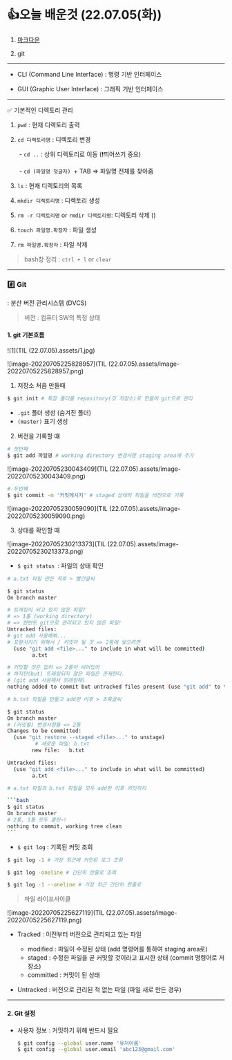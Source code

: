 # 	👍오늘 배운것 (22.07.05(화))

1. [마크다운](./실습.md)

2. git

   

---



- CLI (Command Line Interface) : 명령 기반 인터페이스

- GUI (Graphic User Interface) : 그래픽 기반 인터페이스

  

---



✅ 기본적인 디렉토리 관리

1. `pwd` : 현재 디렉토리 출력

2. `cd 디렉토리명` : 디렉토리 변경

   ​	- `cd ..` : 상위 디렉토리로 이동 (❗띄어쓰기 중요)

   ​	- `cd (파일명 첫글자) `+ TAB => 파일명 전체를 찾아줌

3.  `ls` : 현재 디렉토리의 목록

4.  `mkdir 디렉토리명` : 디렉토리 생성

5.  `rm -r 디렉토리명`  or `rmdir 디렉토리명`: 디렉토리 삭제 ()

6. `touch 파일명.확장자` : 파일 생성

7. `rm 파일명.확장자` : 파일 삭제

   

> bash창 정리 : `ctrl + l` or `clear`  



---



### #️⃣ Git

: 분산 버전 관리시스템 (DVCS)

> 버전 : 컴퓨터 SW의 특정 상태



#### 1. git 기본흐름

![1](TIL (22.07.05).assets/1.jpg)



![image-20220705225828957](TIL (22.07.05).assets/image-20220705225828957.png)

1.  저장소 처음 만들때

   ```bash
   $ git init # 특정 폴더를 repository(깃 저장소)로 만들어 git으로 관리
   ```

   - `.git` 폴더 생성 (숨겨진 폴더)
   -  `(master)` 표기 생성



2.  버전을 기록할 떄

   ```bash
   # 첫번째
   $ git add 파일명 # working directory 변경사항 staging area에 추가
   ```

   ![image-20220705230043409](TIL (22.07.05).assets/image-20220705230043409.png)

   

   ```bash
   # 두번째
   $ git commit -m '커밋메시지' # staged 상태의 파일을 버전으로 기록
   ```

   ![image-20220705230059090](TIL (22.07.05).assets/image-20220705230059090.png)

   

3.  상태를 확인할 때

   ![image-20220705230213373](TIL (22.07.05).assets/image-20220705230213373.png)

   

   - `$ git status `:  파일의 상태 확인

   ```bash
   # a.txt 파일 만든 직후 > 빨간글씨
   
   $ git status
   On branch master
   
   # 트래킹이 되고 있지 않은 파일?
   # => 1통 (working directory)
   # => 한번도 git으로 관리되고 있지 않은 파일!
   Untracked files:
   # git add 사용해봐...
   # 포함시키기 위해서 / 커밋이 될 것 => 2통에 넣으려면
     (use "git add <file>..." to include in what will be committed)
           a.txt
   
   # 커밋할 것은 없어 => 2통이 비어있어
   # 하지만(but) 트래킹되지 않은 파일은 존재한다. 
   # (git add 사용해서 트래킹해)
   nothing added to commit but untracked files present (use "git add" to track)
   ```

   ```bash
   # b.txt 파일을 만들고 add한 이후 > 초록글씨
   
   $ git status
   On branch master
   # (커밋될) 변경사항들 => 2통
   Changes to be committed:
     (use "git restore --staged <file>..." to unstage)
     		# 새로운 파일: b.txt
           new file:   b.txt
   
   Untracked files:
     (use "git add <file>..." to include in what will be committed)
           a.txt
   ```

   ````bash
   # a.txt 파일과 b.txt 파일을 모두 add한 이후 커밋까지
   
   ```bash
   $ git status
   On branch master
   # 2통, 1통 모두 클린~!
   nothing to commit, working tree clean
   ```
   ````

   

   - `$ git log` : 기록된 커밋 조회

   ```bash
   $ git log -1 # 가장 최근에 커밋된 로그 조회
   
   $ git log -oneline # 간단히 한줄로 조회
   
   $ git log -1 --oneline # 가장 최근 간단히 한줄로
   ```

   

> 파일 라이프사이클

![image-20220705225627119](TIL (22.07.05).assets/image-20220705225627119.png)



- Tracked : 이전부터 버전으로 관리되고 있는 파일
  - modified : 파일이 수정된 상태 (add 명령어를 통하여 staging area로)
  - staged : 수정한 파일을 곧 커밋할 것이라고 표시한 상태 (commit 명령어로 저장소) 
  - committed : 커밋이 된 상태

- Untracked : 버전으로 관리된 적 없는 파일 (파일 새로 만든 경우)



---



#### 2. Git 설정

- 사용자 정보 : 커밋하기 위해 반드시 필요

  ```bash
  $ git config --global user.name '유저이름'
  $ git config --global user.email 'abc123@gmail.com'
  ```

  

  











